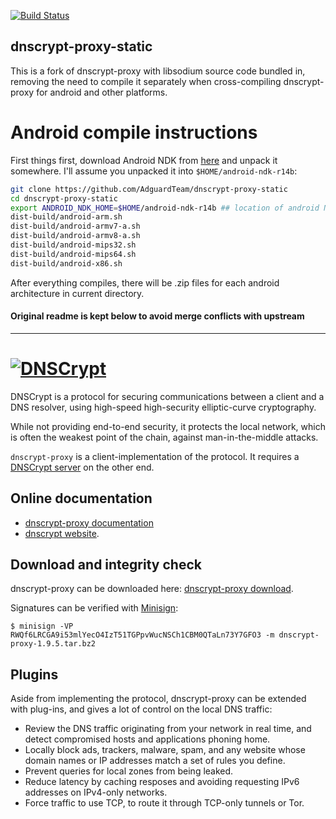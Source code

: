 [![Build Status](https://travis-ci.org/AdguardTeam/dnscrypt-proxy-static.png?branch=master)](https://travis-ci.org/AdguardTeam/dnscrypt-proxy-static?branch=master)

dnscrypt-proxy-static
---------------------

This is a fork of dnscrypt-proxy with libsodium source code bundled in, removing the need to compile it separately when cross-compiling dnscrypt-proxy for android and other platforms.

Android compile instructions
============================

First things first, download Android NDK from [here](https://developer.android.com/ndk/downloads/index.html) and unpack it somewhere. I'll assume you unpacked it into `$HOME/android-ndk-r14b`:

```bash
git clone https://github.com/AdguardTeam/dnscrypt-proxy-static
cd dnscrypt-proxy-static
export ANDROID_NDK_HOME=$HOME/android-ndk-r14b ## location of android NDK
dist-build/android-arm.sh
dist-build/android-armv7-a.sh
dist-build/android-armv8-a.sh
dist-build/android-mips32.sh
dist-build/android-mips64.sh
dist-build/android-x86.sh
```

After everything compiles, there will be .zip files for each android architecture in current directory.

#### Original readme is kept below to avoid merge conflicts with upstream ####

---------------

[![DNSCrypt](https://raw.github.com/jedisct1/dnscrypt-proxy/master/dnscrypt-small.png)](https://dnscrypt.org)
============

DNSCrypt is a protocol for securing communications between a client
and a DNS resolver, using high-speed high-security elliptic-curve
cryptography.

While not providing end-to-end security, it protects the local network, which
is often the weakest point of the chain, against man-in-the-middle attacks.

`dnscrypt-proxy` is a client-implementation of the protocol. It
requires a [DNSCrypt server](https://www.dnscrypt.org/#dnscrypt-server) on
the other end.

Online documentation
--------------------

* [dnscrypt-proxy documentation](https://github.com/jedisct1/dnscrypt-proxy/wiki/)
* [dnscrypt website](https://dnscrypt.org).

Download and integrity check
----------------------------

dnscrypt-proxy can be downloaded here:
[dnscrypt-proxy download](https://download.dnscrypt.org/dnscrypt-proxy/).

Signatures can be verified with [Minisign](https://jedisct1.github.io/minisign/):

    $ minisign -VP RWQf6LRCGA9i53mlYecO4IzT51TGPpvWucNSCh1CBM0QTaLn73Y7GFO3 -m dnscrypt-proxy-1.9.5.tar.bz2

Plugins
-------

Aside from implementing the protocol, dnscrypt-proxy can be extended
with plug-ins, and gives a lot of control on the local DNS traffic:

- Review the DNS traffic originating from your network in real time,
and detect compromised hosts and applications phoning home.
- Locally block ads, trackers, malware, spam, and any website whose
domain names or IP addresses match a set of rules you define.
- Prevent queries for local zones from being leaked.
- Reduce latency by caching resposes and avoiding requesting IPv6
addresses on IPv4-only networks.
- Force traffic to use TCP, to route it through TCP-only tunnels or
Tor.
